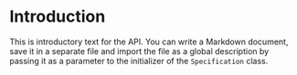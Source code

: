 # Introduction

This is introductory text for the API. You can write a Markdown document, save it in a separate file and import the file as a global description by passing it as a parameter to the initializer of the `Specification` class.

